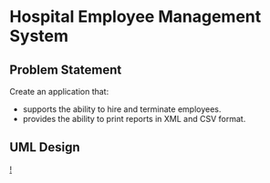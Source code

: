 # Hospital Employee Management System

## Problem Statement

Create an application that:
- supports the ability to hire and terminate employees.
- provides the ability to print reports in XML and CSV format.

## UML Design
[!](https://raw.githubusercontent.com/vgorbic1/HospitalEmployeeManagementSystem/master/documentation/images/employee-management.jpg)



